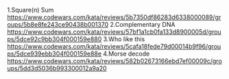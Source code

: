 1.Square(n) Sum https://www.codewars.com/kata/reviews/5b7350df86283d6338000089/groups/5b8e8fe243ce90438b001370
2.Complementary DNA https://www.codewars.com/kata/reviews/57bf1a1cb0fa133d8900005d/groups/5dce92c9bb304f000159e880
3.Who like this https://www.codewars.com/kata/reviews/5cafa18fede79d00014b9f96/groups/5dce939ebb304f000159e88e
4.Morse decode https://www.codewars.com/kata/reviews/582b02673166ebd7ef00009c/groups/5dd3d5036b993300012a9a20


